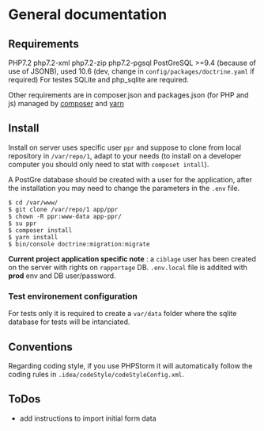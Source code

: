 # General documentation

## Requirements

PHP7.2
php7.2-xml
php7.2-zip
php7.2-pgsql
PostGreSQL >=9.4 (because of use of JSONB), used 10.6 (dev, change in `config/packages/doctrine.yaml` if required)
For testes SQLite and php_sqlite are required. 

Other requirements are in composer.json and packages.json (for PHP and js) managed by [composer](https://getcomposer.org/) and [yarn](https://yarnpkg.com/)

## Install

Install on server uses specific user `ppr` and suppose to clone from local repository in `/var/repo/1`, adapt to your needs 
(to install on a developer computer you should only need to stat with `composet intall`). 

A PostGre database should be created with a user for the application, after the installation you may need to change the parameters in the `.env` file. 

```(bash)
$ cd /var/www/
$ git clone /var/repo/1 app/ppr
$ chown -R ppr:www-data app-ppr/
$ su ppr
$ composer install
$ yarn install
$ bin/console doctrine:migration:migrate
```

**Current project application specific note** : a `ciblage` user has been created on the server with rights on `rapportage` DB. 
`.env.local` file is addited with **prod** env and DB user/password. 


### Test environement configuration


For tests only it is required to create a `var/data` folder where the sqlite database for tests will be intanciated. 


## Conventions

Regarding coding style, if you use PHPStorm it will automatically follow the coding rules in `.idea/codeStyle/codeStyleConfig.xml`. 

## ToDos

* add instructions to import initial form data


